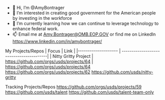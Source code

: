 - 👋 Hi, I’m @AmyBontrager
- 👀 I’m interested in creating good government for the American people by investing in the workforce 
- 🌱 I’m currently learning how we can continue to leverage technology to enhance federal work. 
- 📫 Email me at Amy.Bontrager@OMB.EOP.GOV or find me on LinkedIn https://www.linkedin.com/in/amybontrager/

<!---
AmyBontrager/AmyBontrager is a ✨ special ✨ repository because its `README.md` (this file) appears on your GitHub profile.
You can click the Preview link to take a look at your changes.
--->
My Projects/Repos
| Focus  | Link  |
|-------------------- | ----------------------------------------|
| Nitty Gritty Project | https://github.com/orgs/usds/projects/64 |
https://github.com/orgs/usds/projects/64
https://github.com/orgs/usds/projects/62
https://github.com/usds/nitty-gritty


Tracking Projects/Repos
https://github.com/orgs/usds/projects/59
https://github.com/usds/talent
https://github.com/usds/talent-team-only
